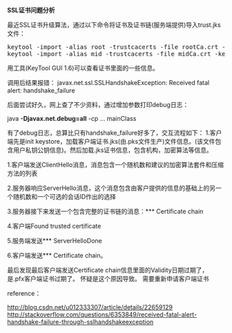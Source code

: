 **SSL证书问题分析**

最近SSL证书升级算法，通过以下命令将证书及证书链(服务端提供)导入trust.jks文件：
<pre>
keytool -import -alias root -trustcacerts -file rootCa.crt -keystore trust.jks -storepass password
keytool -import -alias mid -trustcacerts -file midCa.crt -keystore trust.jks -storepass password
</pre>

用工具(KeyTool GUI 1.6)可以查看证书里面的一些信息。

调用后结果报错：
javax.net.ssl.SSLHandshakeException: Received fatal alert: handshake_failure

后面尝试好久，网上查了不少资料，通过增加参数打印debug日志：

java **-Djavax.net.debug=all** -cp ... mainClass

有了debug日志，总算比只有handshake_failure好多了，交互流程如下：
1.客户端先是init keystore，加载客户端证书.jks(由.pks文件生产)文件信息。(该文件包含用户私钥公钥信息)。然后加载.jks证书信息，包含机构，加密算法等信息。

1.客户端发送ClientHello消息，消息包含一个随机数和建议的加密算法套件和压缩方法的列表

2.服务器响应ServerHello消息，这个消息包含由客户提供的信息的基础上的另一个随机数和一个可选的会话ID作出的选择

3.服务器接下来发送一个包含完整的证书链的消息：*** Certificate chain

4.客户端Found trusted certificate

5.服务端发送***  ServerHelloDone

6.客户端发送*** Certificate chain。

最后发现最后客户端发送Certificate chain信息里面的Validity日期过期了，是.pfx客户端证书过期了。 怀疑是这个原因导致。 需要重新申请客户端证书









reference：

http://blog.csdn.net/u012333307/article/details/22659129
http://stackoverflow.com/questions/6353849/received-fatal-alert-handshake-failure-through-sslhandshakeexception
